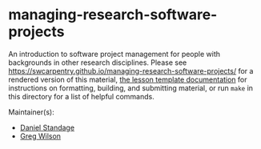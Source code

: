 managing-research-software-projects
===================================

An introduction to software project management for people with backgrounds in other research disciplines.
Please see <https://swcarpentry.github.io/managing-research-software-projects/>
for a rendered version of this material,
[the lesson template documentation][lesson-example]
for instructions on formatting, building, and submitting material,
or run `make` in this directory for a list of helpful commands.

Maintainer(s):

* [Daniel Standage][standage-daniel]
* [Greg Wilson][wilson-greg]

[lesson-example]: https://swcarpentry.github.com/lesson-example/
[standage-daniel]: https://standage.github.io/
[wilson-greg]: http://third-bit.com/
